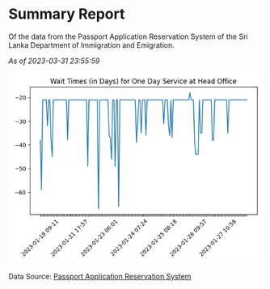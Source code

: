 # Summary Report

Of the data from the Passport Application Reservation System of the Sri Lanka Department of Immigration and Emigration.

*As of 2023-03-31 23:55:59*

![Wait Time Chart](summary.wait_time_chart.png)

Data Source: [Passport Application Reservation System](https://eservices.immigration.gov.lk:8443/appointment/pages/reservationApplication.xhtml)
